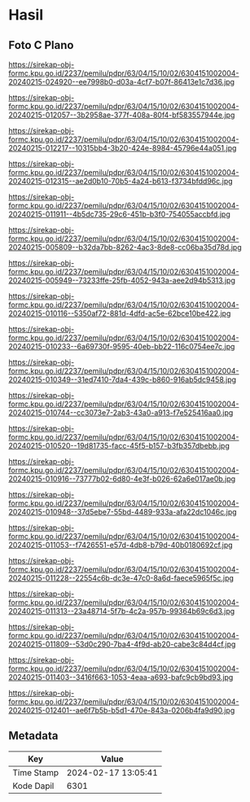 # Hasil

## Foto C Plano

https://sirekap-obj-formc.kpu.go.id/2237/pemilu/pdpr/63/04/15/10/02/6304151002004-20240215-024920--ee7998b0-d03a-4cf7-b07f-86413e1c7d36.jpg

https://sirekap-obj-formc.kpu.go.id/2237/pemilu/pdpr/63/04/15/10/02/6304151002004-20240215-012057--3b2958ae-377f-408a-80f4-bf583557944e.jpg

https://sirekap-obj-formc.kpu.go.id/2237/pemilu/pdpr/63/04/15/10/02/6304151002004-20240215-012217--10315bb4-3b20-424e-8984-45796e44a051.jpg

https://sirekap-obj-formc.kpu.go.id/2237/pemilu/pdpr/63/04/15/10/02/6304151002004-20240215-012315--ae2d0b10-70b5-4a24-b613-f3734bfdd96c.jpg

https://sirekap-obj-formc.kpu.go.id/2237/pemilu/pdpr/63/04/15/10/02/6304151002004-20240215-011911--4b5dc735-29c6-451b-b3f0-754055accbfd.jpg

https://sirekap-obj-formc.kpu.go.id/2237/pemilu/pdpr/63/04/15/10/02/6304151002004-20240215-005809--b32da7bb-8262-4ac3-8de8-cc06ba35d78d.jpg

https://sirekap-obj-formc.kpu.go.id/2237/pemilu/pdpr/63/04/15/10/02/6304151002004-20240215-005949--73233ffe-25fb-4052-943a-aee2d94b5313.jpg

https://sirekap-obj-formc.kpu.go.id/2237/pemilu/pdpr/63/04/15/10/02/6304151002004-20240215-010116--5350af72-881d-4dfd-ac5e-62bce10be422.jpg

https://sirekap-obj-formc.kpu.go.id/2237/pemilu/pdpr/63/04/15/10/02/6304151002004-20240215-010233--6a69730f-9595-40eb-bb22-116c0754ee7c.jpg

https://sirekap-obj-formc.kpu.go.id/2237/pemilu/pdpr/63/04/15/10/02/6304151002004-20240215-010349--31ed7410-7da4-439c-b860-916ab5dc9458.jpg

https://sirekap-obj-formc.kpu.go.id/2237/pemilu/pdpr/63/04/15/10/02/6304151002004-20240215-010744--cc3073e7-2ab3-43a0-a913-f7e525416aa0.jpg

https://sirekap-obj-formc.kpu.go.id/2237/pemilu/pdpr/63/04/15/10/02/6304151002004-20240215-010520--19d81735-facc-45f5-b157-b3fb357dbebb.jpg

https://sirekap-obj-formc.kpu.go.id/2237/pemilu/pdpr/63/04/15/10/02/6304151002004-20240215-010916--73777b02-6d80-4e3f-b026-62a6e017ae0b.jpg

https://sirekap-obj-formc.kpu.go.id/2237/pemilu/pdpr/63/04/15/10/02/6304151002004-20240215-010948--37d5ebe7-55bd-4489-933a-afa22dc1046c.jpg

https://sirekap-obj-formc.kpu.go.id/2237/pemilu/pdpr/63/04/15/10/02/6304151002004-20240215-011053--f7426551-e57d-4db8-b79d-40b0180692cf.jpg

https://sirekap-obj-formc.kpu.go.id/2237/pemilu/pdpr/63/04/15/10/02/6304151002004-20240215-011228--22554c6b-dc3e-47c0-8a6d-faece5965f5c.jpg

https://sirekap-obj-formc.kpu.go.id/2237/pemilu/pdpr/63/04/15/10/02/6304151002004-20240215-011313--23a48714-5f7b-4c2a-957b-99364b69c6d3.jpg

https://sirekap-obj-formc.kpu.go.id/2237/pemilu/pdpr/63/04/15/10/02/6304151002004-20240215-011809--53d0c290-7ba4-4f9d-ab20-cabe3c84d4cf.jpg

https://sirekap-obj-formc.kpu.go.id/2237/pemilu/pdpr/63/04/15/10/02/6304151002004-20240215-011403--3416f663-1053-4eaa-a693-bafc9cb9bd93.jpg

https://sirekap-obj-formc.kpu.go.id/2237/pemilu/pdpr/63/04/15/10/02/6304151002004-20240215-012401--ae6f7b5b-b5d1-470e-843a-0206b4fa9d90.jpg


## Metadata

| Key        | Value               |
| ---------- | ------------------- |
| Time Stamp | 2024-02-17 13:05:41 |
| Kode Dapil | 6301                |



